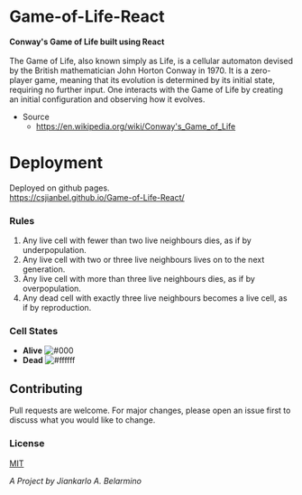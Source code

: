 # Game-of-Life-React

**Conway's Game of Life built using React**<br /><br />
The Game of Life, also known simply as Life, is a cellular automaton devised by the British mathematician John Horton Conway in 1970. It is a zero-player game, meaning that its evolution is determined by its initial state, requiring no further input. One interacts with the Game of Life by creating an initial configuration and observing how it evolves.<br />

- Source
  - https://en.wikipedia.org/wiki/Conway's_Game_of_Life

# Deployment

Deployed on github pages.<br />
https://csjianbel.github.io/Game-of-Life-React/

### Rules

1. Any live cell with fewer than two live neighbours dies, as if by underpopulation.
2. Any live cell with two or three live neighbours lives on to the next generation.
3. Any live cell with more than three live neighbours dies, as if by overpopulation.
4. Any dead cell with exactly three live neighbours becomes a live cell, as if by reproduction.

### Cell States

- **Alive** ![#000](https://via.placeholder.com/15/000/000000?text=+)
- **Dead** ![#ffffff](https://via.placeholder.com/15/ffffff/000000?text=+)

## Contributing

Pull requests are welcome. For major changes, please open an issue first to discuss what you would like to change.

### License

[MIT](https://choosealicense.com/licenses/mit/)

_A Project by Jiankarlo A. Belarmino_

